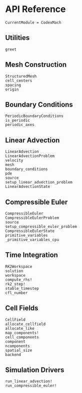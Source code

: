 # API Reference

```@meta
CurrentModule = CodexMach
```

## Utilities

```@docs
greet
```

## Mesh Construction

```@docs
StructuredMesh
cell_centers
spacing
origin
```

## Boundary Conditions

```@docs
PeriodicBoundaryConditions
is_periodic
periodic_axes
```

## Linear Advection

```@docs
LinearAdvection
LinearAdvectionProblem
velocity
mesh
boundary_conditions
pde
source
setup_linear_advection_problem
LinearAdvectionState
```

## Compressible Euler

```@docs
CompressibleEuler
CompressibleEulerProblem
source
setup_compressible_euler_problem
CompressibleEulerState
primitive_variables
_primitive_variables_cpu
```

## Time Integration

```@docs
RK2Workspace
solution
workspace
compute_rhs!
rk2_step!
stable_timestep
cfl_number
```

## Cell Fields

```@docs
CellField
allocate_cellfield
allocate_like
map_components!
cell_components
component
ncomponents
spatial_size
backend
```

## Simulation Drivers

```@docs
run_linear_advection!
run_compressible_euler!
```
